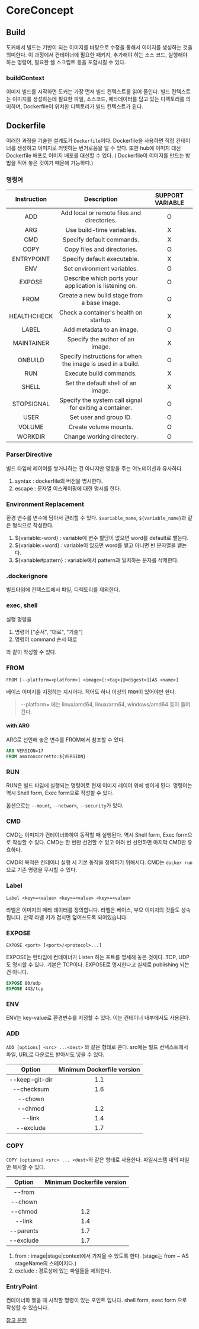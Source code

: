 # CoreConcept

## Build
도커에서 빌드는 기반이 되는 이미지를 바탕으로 수정을 통해서 이미지를 생성하는 것을 의미한다. 
이 과정에서 컨테이너에 필요한 패키지, 추가해야 하는 소스 코드, 실행해야 하는 명령어, 필요한 쉘 스크립트 등을 포함시킬 수 있다.


### buildContext
이미지 빌드를 시작하면 도커는 가장 먼저 빌드 컨텍스트를 읽어 들인다. 빌드 컨텍스트는 이미지를 생성하는데 필요한 파일, 소스코드, 메타데이터를
담고 있는 디렉토리를 의미하며, Dockerfile이 위치한 디렉토리가 빌드 컨텍스트가 된다.

## Dockerfile
이러한 과정을 기술한 설계도가 `Dockerfile`이다. Dockerfile을 사용하면 직접 컨테이너를 생성하고 이미지로 커밋하는 번거로움을 덜 수 있다.
또한 hub에 이미지 대신 Dockerfile 배포로 이미지 배포를 대신할 수 있다. ( Dockerfile이 이미지를 만드는 방법을 적어 놓은 것이기 때문에 가능하다.)



### 명령어

|Instruction|	Description| SUPPORT VARIABLE |
|:---:|:---:|:----------------:|
|ADD|	Add local or remote files and directories.|        O         |
|ARG|	Use build-time variables.|        X         |
|CMD|	Specify default commands.|        X         |
|COPY|	Copy files and directories.|        O         |
|ENTRYPOINT|	Specify default executable.|        X         |
|ENV|	Set environment variables.|        O         |
|EXPOSE|	Describe which ports your application is listening on.|        O         |
|FROM|	Create a new build stage from a base image.|        O         |
|HEALTHCHECK|	Check a container's health on startup.|        X         |
|LABEL|	Add metadata to an image.|        O         |
|MAINTAINER|	Specify the author of an image.|        X         |
|ONBUILD|	Specify instructions for when the image is used in a build.|        O         |
|RUN|	Execute build commands.|        X         |
|SHELL|	Set the default shell of an image.|        X         |
|STOPSIGNAL|	Specify the system call signal for exiting a container.|        O         |
|USER|	Set user and group ID.|        O         |
|VOLUME|	Create volume mounts.|        O         |
|WORKDIR|	Change working directory.|        O         |


### ParserDirective
빌드 타임에 레이어를 쌓거나하는 건 아니지만 영향을 주는 어노테이션과 유사하다.

1. syntax : dockerfile의 버전을 명시한다.
2. escape : 문자열 이스케이핑에 대한 명시를 한다.

### Environment Replacement
환경 변수를 변수에 담아서 관리할 수 있다.  `$variable_name`, `${variable_name}`과 같은 형식으로 작성한다.

1. ${variable:-word} : variable에 변수 할당이 없으면 word를 default로 뱉는다.
2. ${variable:+word} : variable이 있으면 word를 뱉고 아니면 빈 문자열을 뱉는다.
3. ${variable#pattern} : variable에서 pattern과 일치하는 문자를 삭제한다.


### .dockerignore
빌드타임에 컨텍스트에서 파일, 디렉토리를 제외한다.

### exec, shell

실행 명령을
1. 명령어 ["순서", "대로", "기술"]
2. 명령어 command 순서 대로

와 같이 작성할 수 있다.


### FROM

`FROM [--platform=<platform>] <image>[:<tag>|@<digest>][AS <name>]`

베이스 이미지를 지정하는 지시어다. 적어도 하나 이상의 `FROM`이 있어야만 한다. 

> --platform= 에는 linux/amd64, linux/arm64, windows/amd64 등이 들어간다.

#### with ARG

ARG로 선언해 놓은 변수를 FROM에서 참조할 수 있다.
```dockerfile
ARG VERSION=17
FROM amazoncorretto:${VERSION}
```

### RUN
RUN은 빌드 타임에 실행되는 명령어로 현재 이미지 레이어 위에 쌓이게 된다. 명령어는 역시 Shell form, Exec form으로 작성할 수 있다.

옵션으로는 `--mount`, `--network`, `--security`가 있다.


### CMD
CMD는 이미지가 컨테이너화하여 동작할 때 실행된다. 역시 Shell form, Exec form으로 작성할 수 있다. CMD는 한 번만 선언할 수 있고 여러 번
선언하면 마지막 CMD만 유효하다.

CMD의 목적은 컨테이너 실행 시 기본 동작을 정의하기 위해서다. CMD는 `docker run`으로 기존 명령을 무시할 수 있다. 


### Label
`Label <key>=<value> <key>=<value> <key>=<value> `

라벨은 이미지의 메타 데이터를 정의합니다. 라벨은 베이스, 부모 이미지의 것들도 상속됩니다. 만약 라벨 키가 겹치면 덮어쓰도록 되어있습니다.

### EXPOSE
`EXPOSE <port> [<port>/<protocol>...]`

EXPOSE는 런타임에 컨테이너가 Listen 하는 포트를 명세해 놓은 것이다. TCP, UDP도 명시할 수 있다. 기본은 TCP이다. EXPOSE로 명시한다고
실제로 publishing 되는 건 아니다.

```dockerfile
EXPOSE 80/udp
EXPOSE 443/tcp
```

### ENV
ENV는 key-value로 환경변수를 지정할 수 있다. 이는 컨테이너 내부에서도 사용된다.

### ADD

`ADD [options] <src> ...<dest>` 와 같은 형태로 쓴다. src에는 빌드 컨텍스트에서 파일, URL로 다운로드 받아서도 넣을 수 있다.

|Option |	Minimum Dockerfile version|
|:---:|:---:|
|--keep-git-dir |	1.1|
|--checksum	 |1.6|
|--chown ||
|--chmod	 |1.2|
|--link |	1.4|
|--exclude |	1.7|


### COPY

`COPY [options] <src> ... <dest>`와 같은 형태로 사용한다. 파일시스템 내의 파일만 복사할 수 있다.

|Option	 |Minimum Dockerfile version|
|:----:|:---:|
|--from ||
|--chown ||
|--chmod |	1.2|
|--link |	1.4|
|--parents |	1.7|
|--exclude |	1.7|

1. from : image|stage|context에서 가져올 수 있도록 한다. (stage는 from ~ AS stageName의 스테이지다.)
2. exclude : 경로상에 있는 파일들을 제외한다.

### EntryPoint
컨테이너화 했을 때 시작할 명령이 있는 포인트 입니다. shell form, exec form 으로 작성할 수 있습니다.

[참고 문헌](https://docs.docker.com/reference/dockerfile)
